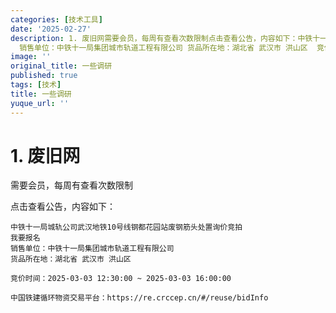 ```yaml
---
categories: [技术工具]
date: '2025-02-27'
description: 1. 废旧网需要会员，每周有查看次数限制点击查看公告，内容如下：中铁十一局城轨公司武汉地铁10号线钢都花园站废钢筋头处置询价竞拍 我要报名
  销售单位：中铁十一局集团城市轨道工程有限公司 货品所在地：湖北省 武汉市 洪山区  竞价时间：2025-03-03 12:30:00 ~ 2025-03-...
image: ''
original_title: 一些调研
published: true
tags: [技术]
title: 一些调研
yuque_url: ''
---
```


# 1\. 废旧网

需要会员，每周有查看次数限制

点击查看公告，内容如下：
    
    
    中铁十一局城轨公司武汉地铁10号线钢都花园站废钢筋头处置询价竞拍
    我要报名
    销售单位：中铁十一局集团城市轨道工程有限公司
    货品所在地：湖北省 武汉市 洪山区
    
    竞价时间：2025-03-03 12:30:00 ~ 2025-03-03 16:00:00
    
    中国铁建循环物资交易平台：https://re.crccep.cn/#/reuse/bidInfo
